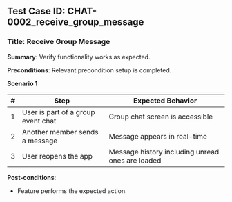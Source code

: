 ## Test Case ID: CHAT-0002_receive_group_message
### Title: Receive Group Message
**Summary**: Verify functionality works as expected.

**Preconditions**: Relevant precondition setup is completed.

**Scenario 1**

| # | Step                              | Expected Behavior                                 |
|---|-----------------------------------|---------------------------------------------------|
| 1 | User is part of a group event chat| Group chat screen is accessible                   |
| 2 | Another member sends a message     | Message appears in real-time                     |
| 3 | User reopens the app              | Message history including unread ones are loaded |


**Post-conditions**:
- Feature performs the expected action.
